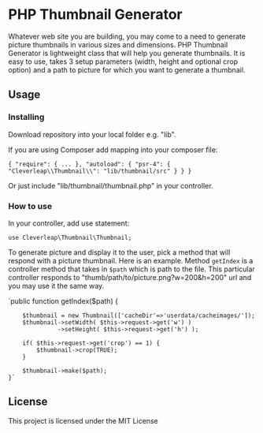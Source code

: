 # PHP Thumbnail Generator

Whatever web site you are building, you may come to a need to generate picture thumbnails in various sizes and dimensions. PHP Thumbnail Generator is lightweight class that will help you generate thumbnails. It is easy to use, takes 3 setup parameters (width, height and optional crop option) and a path to picture for which you want to generate a thumbnail. 

## Usage

### Installing

Download repository into your local folder e.g. "lib".

If you are using Composer add mapping into your composer file:

`{
    "require": {
        ...
        },
    "autoload": {
        "psr-4": {
            "Cleverleap\\Thumbnail\\": "lib/thumbnail/src"
        }
    }
}`

Or just include "lib/thumbnail/thumbnail.php" in your controller.

### How to use

In your controller, add use statement:

`use Cleverleap\Thumbnail\Thumbnail;`

To generate picture and display it to the user, pick a method that will respond with a picture thumbnail. Here is an example. Method `getIndex` is a controller method that takes in `$path` which is path to the file. This particular controller responds to "thumb/path/to/picture.png?w=200&h=200" url and you may use it the same way.

`public function getIndex($path) {
		
		$thumbnail = new Thumbnail(['cacheDir'=>'userdata/cacheimages/']);
		$thumbnail->setWidth( $this->request->get('w') )
				  ->setHeight( $this->request->get('h') );
				  
		if( $this->request->get('crop') == 1) {
			$thumbnail->crop(TRUE);
		}
		
		$thumbnail->make($path);
	}`

## License

This project is licensed under the MIT License
